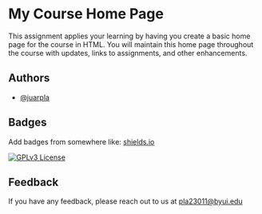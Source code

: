 
# My Course Home Page


This assignment applies your learning by having you create a basic home page for the course in HTML. You will maintain this home page throughout the course with updates, links to assignments, and other enhancements.


## Authors

- [@juarpla](https://github.com/Juarpla)


## Badges

Add badges from somewhere like: [shields.io](https://shields.io/)


[![GPLv3 License](https://img.shields.io/badge/License-GPL%20v3-yellow.svg)](https://opensource.org/licenses/)



## Feedback

If you have any feedback, please reach out to us at pla23011@byui.edu

